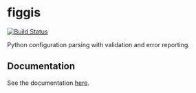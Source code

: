 figgis
======

[![Build Status](https://travis-ci.org/thesquelched/figgis.svg?branch=master)](https://travis-ci.org/thesquelched/figgis)

Python configuration parsing with validation and error reporting.


Documentation
-------------

See the documentation [here](http://figgis.readthedocs.org/en/latest/).

